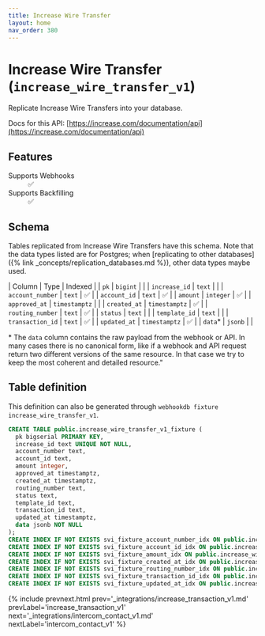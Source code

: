 ```yaml
---
title: Increase Wire Transfer
layout: home
nav_order: 380
---
```


# Increase Wire Transfer (`increase_wire_transfer_v1`)

Replicate Increase Wire Transfers into your database.

Docs for this API: [https://increase.com/documentation/api](https://increase.com/documentation/api)

## Features

<dl>
<dt>Supports Webhooks</dt>
<dd>✅</dd>
<dt>Supports Backfilling</dt>
<dd>✅</dd>

</dl>

## Schema

Tables replicated from Increase Wire Transfers have this schema.
Note that the data types listed are for Postgres;
when [replicating to other databases]({% link _concepts/replication_databases.md %}),
other data types maybe used.

| Column | Type | Indexed |
| `pk` | `bigint` |  |
| `increase_id` | `text` |  |
| `account_number` | `text` | ✅ |
| `account_id` | `text` | ✅ |
| `amount` | `integer` | ✅ |
| `approved_at` | `timestamptz` |  |
| `created_at` | `timestamptz` | ✅ |
| `routing_number` | `text` | ✅ |
| `status` | `text` |  |
| `template_id` | `text` |  |
| `transaction_id` | `text` | ✅ |
| `updated_at` | `timestamptz` | ✅ |
| `data`* | `jsonb` |  |

<span class="fs-3">* The `data` column contains the raw payload from the webhook or API.
In many cases there is no canonical form, like if a webhook and API request return
two different versions of the same resource.
In that case we try to keep the most coherent and detailed resource."</span>

## Table definition

This definition can also be generated through `webhookdb fixture increase_wire_transfer_v1`.

```sql
CREATE TABLE public.increase_wire_transfer_v1_fixture (
  pk bigserial PRIMARY KEY,
  increase_id text UNIQUE NOT NULL,
  account_number text,
  account_id text,
  amount integer,
  approved_at timestamptz,
  created_at timestamptz,
  routing_number text,
  status text,
  template_id text,
  transaction_id text,
  updated_at timestamptz,
  data jsonb NOT NULL
);
CREATE INDEX IF NOT EXISTS svi_fixture_account_number_idx ON public.increase_wire_transfer_v1_fixture (account_number);
CREATE INDEX IF NOT EXISTS svi_fixture_account_id_idx ON public.increase_wire_transfer_v1_fixture (account_id);
CREATE INDEX IF NOT EXISTS svi_fixture_amount_idx ON public.increase_wire_transfer_v1_fixture (amount);
CREATE INDEX IF NOT EXISTS svi_fixture_created_at_idx ON public.increase_wire_transfer_v1_fixture (created_at);
CREATE INDEX IF NOT EXISTS svi_fixture_routing_number_idx ON public.increase_wire_transfer_v1_fixture (routing_number);
CREATE INDEX IF NOT EXISTS svi_fixture_transaction_id_idx ON public.increase_wire_transfer_v1_fixture (transaction_id);
CREATE INDEX IF NOT EXISTS svi_fixture_updated_at_idx ON public.increase_wire_transfer_v1_fixture (updated_at);
```

{% include prevnext.html prev='_integrations/increase_transaction_v1.md' prevLabel='increase_transaction_v1' next='_integrations/intercom_contact_v1.md' nextLabel='intercom_contact_v1' %}
